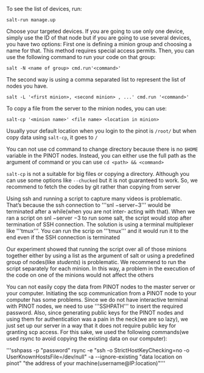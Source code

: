 To see the list of devices, run:

```salt-run manage.up```
 
Choose your targeted devices. If you are going to use only one device, simply use the ID of that node but if you are going to use several devices, you have two options: First one is defining a minion group and choosing a name for that. This method requires special access permits. Then, you can use the following command to run your code on that group:

```salt -N <name of group> cmd.run'<command>'``` 

The second way is using a comma separated list to represent the list of nodes you have.

```salt -L '<first minion>, <second minion> , ...' cmd.run '<command>'```

To copy a file from the server to the minion nodes, you can use:

```salt-cp '<minion name>' <file name> <location in minion>```
 
Usually your default location when you login to the pinot is ```/root/``` but when copy data using ```salt-cp```, it goes to ```/```

You can not use cd command to change directory because there is no ```$HOME``` variable in the PINOT nodes. Instead, you can either use the full path as the argument of command or you can use ```cd <path> && <command>```

```salt-cp``` is not a suitable for big files or copying a directory. Although you can use some options like ```--chucked``` but it is not guaranteed to work. So, we recommend to fetch the codes by git rather than copying from server

Using ssh and running a script to capture many videos is problematic. That’s because the ssh connection to '''snl −server−3''' would be terminated after a while(when you are not inter-
acting with that). When we ran a script on snl −server −3 to run some salt, the script would stop after termination of SSH connection. The solution is using a terminal multiplexer like '''tmux'''. You can run the scrip on '''tmux''' and
it would run it to the end even if the SSH connection is terminated

Our experiment showed that running the script over all of those minions together either by using a list as the argument of salt or using a predefined group of nodes(like $students$) is problematic. We recommend to run the script separately for each minion. In this way, a problem in the execution of the code on one of the minions would not affect the others

You can not easily copy the data from PINOT nodes to the master server or your computer. Initiating the scp communication from a PINOT node to your computer has some problems. Since we do not have interactive terminal with PINOT nodes, we need to use '''SSHPATH'''
to insert the required password. Also, since generating
public keys for the PINOT nodes and using them for
authentication was a pain in the neck(we are so lazy), we
just set up our server in a way that it does not require
public key for granting scp access. For this sake, we used the following commands(we used rsync to avoid copying the existing data on our computer):

'''sshpass -p "password" rsync -e "ssh -o StrictHostKeyChecking=no -o UserKnownHostsFile=/dev/null" -a --ignore-existing "data location on pinot" "the address of your machine(username@IP:location)"'''





